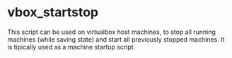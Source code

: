 vbox_startstop
==============

This script can be used on virtualbox host machines, to stop all running machines (while saving state) and start all previously stopped machines. It is tipically used as a machine startup script.